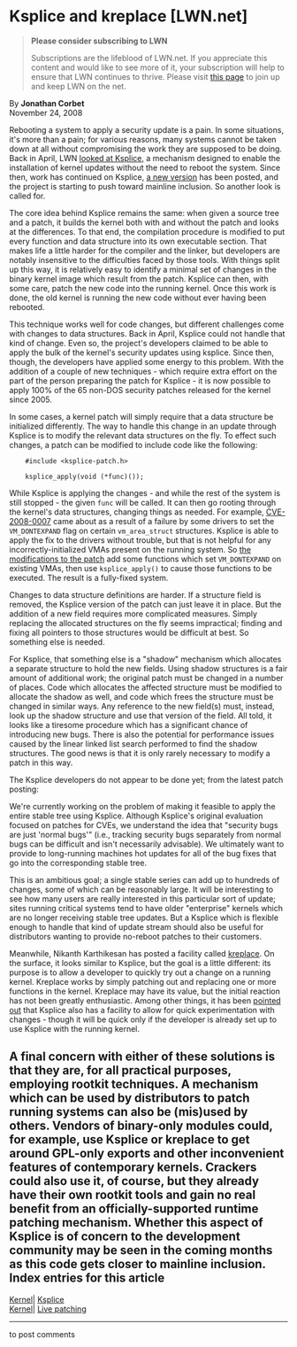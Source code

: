 # Ksplice and kreplace [LWN.net]

> **Please consider subscribing to LWN**
> 
> Subscriptions are the lifeblood of LWN.net. If you appreciate this content and would like to see more of it, your subscription will help to ensure that LWN continues to thrive. Please visit [this page](/Promo/nst-nag1/subscribe) to join up and keep LWN on the net. 

By **Jonathan Corbet**  
November 24, 2008 

Rebooting a system to apply a security update is a pain. In some situations, it's more than a pain; for various reasons, many systems cannot be taken down at all without compromising the work they are supposed to be doing. Back in April, LWN [looked at Ksplice](http://lwn.net/Articles/280058/), a mechanism designed to enable the installation of kernel updates without the need to reboot the system. Since then, work has continued on Ksplice, [a new version](http://lwn.net/Articles/308241/) has been posted, and the project is starting to push toward mainline inclusion. So another look is called for. 

The core idea behind Ksplice remains the same: when given a source tree and a patch, it builds the kernel both with and without the patch and looks at the differences. To that end, the compilation procedure is modified to put every function and data structure into its own executable section. That makes life a little harder for the compiler and the linker, but developers are notably insensitive to the difficulties faced by those tools. With things split up this way, it is relatively easy to identify a minimal set of changes in the binary kernel image which result from the patch. Ksplice can then, with some care, patch the new code into the running kernel. Once this work is done, the old kernel is running the new code without ever having been rebooted. 

This technique works well for code changes, but different challenges come with changes to data structures. Back in April, Ksplice could not handle that kind of change. Even so, the project's developers claimed to be able to apply the bulk of the kernel's security updates using ksplice. Since then, though, the developers have applied some energy to this problem. With the addition of a couple of new techniques - which require extra effort on the part of the person preparing the patch for Ksplice - it is now possible to apply 100% of the 65 non-DOS security patches released for the kernel since 2005. 

In some cases, a kernel patch will simply require that a data structure be initialized differently. The way to handle this change in an update through Ksplice is to modify the relevant data structures on the fly. To effect such changes, a patch can be modified to include code like the following: 
    
    
        #include <ksplice-patch.h>
    
        ksplice_apply(void (*func)());
    

While Ksplice is applying the changes - and while the rest of the system is still stopped - the given `func` will be called. It can then go rooting through the kernel's data structures, changing things as needed. For example, [CVE-2008-0007](http://cve.mitre.org/cgi-bin/cvename.cgi?name=CVE-2008-0007) came about as a result of a failure by some drivers to set the `VM_DONTEXPAND` flag on certain `vm_area_struct` structures. Ksplice is able to apply the fix to the drivers without trouble, but that is not helpful for any incorrectly-initialized VMAs present on the running system. So [the modifications to the patch](http://www.ksplice.com/cve/cve-2008-0007-ksplice-changes.patch) add some functions which set `VM_DONTEXPAND` on existing VMAs, then use `ksplice_apply()` to cause those functions to be executed. The result is a fully-fixed system. 

Changes to data structure definitions are harder. If a structure field is removed, the Ksplice version of the patch can just leave it in place. But the addition of a new field requires more complicated measures. Simply replacing the allocated structures on the fly seems impractical; finding and fixing all pointers to those structures would be difficult at best. So something else is needed. 

For Ksplice, that something else is a "shadow" mechanism which allocates a separate structure to hold the new fields. Using shadow structures is a fair amount of additional work; the original patch must be changed in a number of places. Code which allocates the affected structure must be modified to allocate the shadow as well, and code which frees the structure must be changed in similar ways. Any reference to the new field(s) must, instead, look up the shadow structure and use that version of the field. All told, it looks like a tiresome procedure which has a significant chance of introducing new bugs. There is also the potential for performance issues caused by the linear linked list search performed to find the shadow structures. The good news is that it is only rarely necessary to modify a patch in this way. 

The Ksplice developers do not appear to be done yet; from the latest patch posting: 

We're currently working on the problem of making it feasible to apply the entire stable tree using Ksplice. Although Ksplice's original evaluation focused on patches for CVEs, we understand the idea that "security bugs are just 'normal bugs'" (i.e., tracking security bugs separately from normal bugs can be difficult and isn't necessarily advisable). We ultimately want to provide to long-running machines hot updates for all of the bug fixes that go into the corresponding stable tree. 

This is an ambitious goal; a single stable series can add up to hundreds of changes, some of which can be reasonably large. It will be interesting to see how many users are really interested in this particular sort of update; sites running critical systems tend to have older "enterprise" kernels which are no longer receiving stable tree updates. But a Ksplice which is flexible enough to handle that kind of update stream should also be useful for distributors wanting to provide no-reboot patches to their customers. 

Meanwhile, Nikanth Karthikesan has posted a facility called [kreplace](http://lwn.net/Articles/308236/). On the surface, it looks similar to Ksplice, but the goal is a little different: its purpose is to allow a developer to quickly try out a change on a running kernel. Kreplace works by simply patching out and replacing one or more functions in the kernel. Kreplace may have its value, but the initial reaction has not been greatly enthusiastic. Among other things, it has been [pointed out](/Articles/308421/) that Ksplice also has a facility to allow for quick experimentation with changes - though it will be quick only if the developer is already set up to use Ksplice with the running kernel. 

A final concern with either of these solutions is that they are, for all practical purposes, employing rootkit techniques. A mechanism which can be used by distributors to patch running systems can also be (mis)used by others. Vendors of binary-only modules could, for example, use Ksplice or kreplace to get around GPL-only exports and other inconvenient features of contemporary kernels. Crackers could also use it, of course, but they already have their own rootkit tools and gain no real benefit from an officially-supported runtime patching mechanism. Whether this aspect of Ksplice is of concern to the development community may be seen in the coming months as this code gets closer to mainline inclusion.  
Index entries for this article  
---  
[Kernel](/Kernel/Index)| [Ksplice](/Kernel/Index#Ksplice)  
[Kernel](/Kernel/Index)| [Live patching](/Kernel/Index#Live_patching)  
  


* * *

to post comments 
